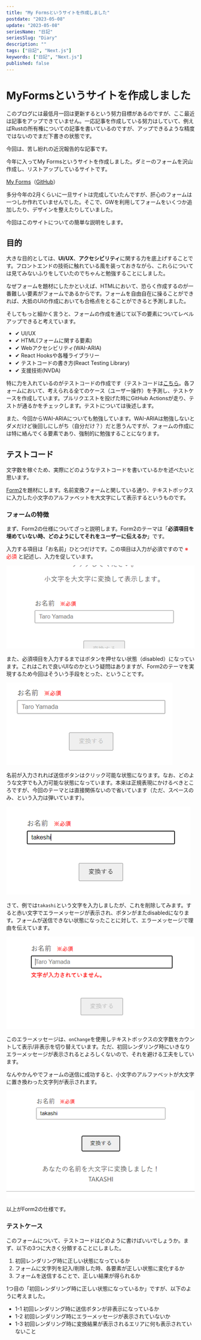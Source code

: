 ```yaml
---
title: "My Formsというサイトを作成しました"
postdate: "2023-05-08"
update: "2023-05-08"
seriesName: "日記"
seriesSlug: "Diary"
description: ""
tags: ["日記", "Next.js"]
keywords: ["日記", "Next.js"]
published: false
---
```


# MyFormsというサイトを作成しました

このブログには最低月一回は更新するという努力目標があるのですが、ここ最近は記事をアップできていません。一応記事を作成している努力はしていて、例えばRustの所有権についての記事を書いているのですが、アップできるような精度ではないのでまだ下書きの状態です。

今回は、苦し紛れの近況報告的な記事です。

今年に入ってMy Formsというサイトを作成しました。ダミーのフォームを沢山作成し、リストアップしているサイトです。

[My Forms](https://myforms.toriwatari.work/)（[GitHub](https://github.com/kento-yoshidu/MyForms)）

多分今年の2月くらいに一旦サイトは完成していたんですが、肝心のフォームは一つしか作れていませんでした。そこで、GWを利用してフォームをいくつか追加したり、デザインを整えたりしていました。

今回はこのサイトについての簡単な説明をします。

## 目的

大きな目的としては、**UI/UX**、**アクセシビリティ**に関する力を底上げすることです。フロントエンドの技術に触れている風を装っておきながら、これらについては見てみないふりをしていたのでちゃんと勉強することにしました。

なぜフォームを題材にしたかといえば、HTMLにおいて、恐らく作成するのが一番難しい要素がフォームであるからです。フォームを自由自在に操ることができれば、大抵のUIの作成においても合格点をとることができると予測しました。

そしてもっと細かく言うと、フォームの作成を通じて以下の要素についてレベルアップできると考えています。

- ✔ UI/UX
- ✔ HTML(フォームに関する要素)
- ✔ Webアクセシビリティ(WAI-ARIA)
- ✔ React Hooksや各種ライブラリー
- ✔ テストコードの書き方(React Testing Library)
- ✔ 支援技術(NVDA)

特に力を入れているのがテストコードの作成です（テストコードは[こちら](https://github.com/kento-yoshidu/MyForms/tree/main/__tests__）で確認できます)。各フォームにおいて、考えられる全てのケース（ユーザー操作）を予測し、テストケースを作成しています。プルリクエストを投げた時にGitHub Actionsが走り、テストが通るかをチェックします。テストについては後述します。

また、今回からWAI-ARIAについても勉強しています。WAI-ARIAは勉強しないとダメだけど後回しにしがち（自分だけ？）だと思うんですが、フォームの作成には特に絡んでくる要素であり、強制的に勉強することになります。

## テストコード

文字数を稼ぐため、実際にどのようなテストコードを書いているかを述べたいと思います。

[Form2](https://myforms.toriwatari.work/form2)を題材にします。名前変換フォームと関している通り、テキストボックスに入力した小文字のアルファベットを大文字にして表示するというものです。

### フォームの特徴

まず、Form2の仕様についてざっと説明します。Form2のテーマは「**必須項目を埋めていない時、どのようにしてそれをユーザーに伝えるか**」です。

入力する項目は「お名前」ひとつだけです。この項目は入力が必須ですので <span style="color: red">※ 必須</span> と記述し、入力を促しています。

![見えやすい位置に赤い文字で必須と記載している](./images/image01.png)

また、必須項目を入力するまではボタンを押せない状態（disabled）になっています。これはこれで良いUIなのかという疑問はありますが、Form2のテーマを実現するため今回はそういう手段をとった、ということです。

![必須項目を入力していないため、送信ボタンがdisabledになっている](./images/image02.png)

名前が入力されれば送信ボタンはクリック可能な状態になります。なお、どのような文字でも入力可能な状態になっています。本来は正規表現にかけるべきところですが、今回のテーマとは直接関係ないので省いています（ただ、スペースのみ、という入力は弾いています）。

![必須項目を入力したことで送信ボタンがクリック可能になっている](./images/image03.png)

さて、例では`takashi`という文字を入力しましたが、これを削除してみます。すると赤い文字でエラーメッセージが表示され、ボタンがまたdisabledになります。フォームが送信できない状態になったことに対して、エラーメッセージで理由を伝えています。

![入力をクリアすると、エラーメッセージが表示され、ボタンがdisabledになる](./images/image04.png)

このエラーメッセージは、`onChange`を使用しテキストボックスの文字数をカウントして表示/非表示を切り替えています。ただ、初回レンダリング時にいきなりエラーメッセージが表示されるとよろしくないので、それを避ける工夫をしています。

なんやかんやでフォームの送信に成功すると、小文字のアルファベットが大文字に置き換わった文字列が表示されます。

![送信内容が大文字に変換されて表示される](./images/image05.png)

以上がForm2の仕様です。

### テストケース

このフォームについて、テストコードはどのように書けばいいでしょうか。まず、以下の3つに大きく分類することにしました。

1. 初回レンダリング時に正しい状態になっているか
2. フォームに文字列を記入/削除した時、各要素が正しい状態に変化するか
3. フォームを送信することで、正しい結果が得られるか

1つ目の「初回レンダリング時に正しい状態になっているか」ですが、以下のように考えました。

- 1-1 初回レンダリング時に送信ボタンが非表示になっているか
- 1-2 初回レンダリング時にエラーメッセージが表示されていないか
- 1-3 初回レンダリング時に変換結果が表示されるエリアに何も表示されていないこと
